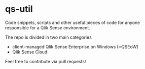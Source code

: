 # qs-util
Code snippets, scripts and other useful pieces of code for anyone responsible for a Qlik Sense environment.

The repo is divided in two main categories

* client-managed Qlik Sense Enterprise on Windows (=QSEoW)
* Qlik Sense Cloud

Feel free to contribute via pull requests!
